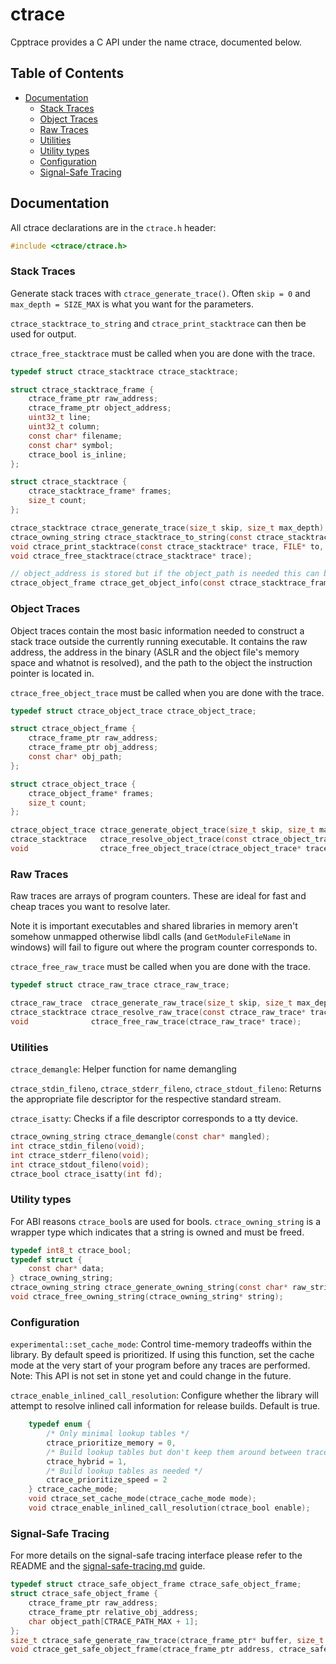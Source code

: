 # ctrace  <!-- omit in toc -->

Cpptrace provides a C API under the name ctrace, documented below.

## Table of Contents  <!-- omit in toc -->

- [Documentation](#documentation)
  - [Stack Traces](#stack-traces)
  - [Object Traces](#object-traces)
  - [Raw Traces](#raw-traces)
  - [Utilities](#utilities)
  - [Utility types](#utility-types)
  - [Configuration](#configuration)
  - [Signal-Safe Tracing](#signal-safe-tracing)

## Documentation

All ctrace declarations are in the `ctrace.h` header:

```c
#include <ctrace/ctrace.h>
```

### Stack Traces

Generate stack traces with `ctrace_generate_trace()`. Often `skip = 0` and `max_depth = SIZE_MAX` is what you want for
the parameters.

`ctrace_stacktrace_to_string` and `ctrace_print_stacktrace` can then be used for output.

`ctrace_free_stacktrace` must be called when you are done with the trace.

```c
typedef struct ctrace_stacktrace ctrace_stacktrace;

struct ctrace_stacktrace_frame {
    ctrace_frame_ptr raw_address;
    ctrace_frame_ptr object_address;
    uint32_t line;
    uint32_t column;
    const char* filename;
    const char* symbol;
    ctrace_bool is_inline;
};

struct ctrace_stacktrace {
    ctrace_stacktrace_frame* frames;
    size_t count;
};

ctrace_stacktrace ctrace_generate_trace(size_t skip, size_t max_depth);
ctrace_owning_string ctrace_stacktrace_to_string(const ctrace_stacktrace* trace, ctrace_bool use_color);
void ctrace_print_stacktrace(const ctrace_stacktrace* trace, FILE* to, ctrace_bool use_color);
void ctrace_free_stacktrace(ctrace_stacktrace* trace);

// object_address is stored but if the object_path is needed this can be used
ctrace_object_frame ctrace_get_object_info(const ctrace_stacktrace_frame* frame);
```

### Object Traces

Object traces contain the most basic information needed to construct a stack trace outside the currently running
executable. It contains the raw address, the address in the binary (ASLR and the object file's memory space and whatnot
is resolved), and the path to the object the instruction pointer is located in.

`ctrace_free_object_trace` must be called when you are done with the trace.

```c
typedef struct ctrace_object_trace ctrace_object_trace;

struct ctrace_object_frame {
    ctrace_frame_ptr raw_address;
    ctrace_frame_ptr obj_address;
    const char* obj_path;
};

struct ctrace_object_trace {
    ctrace_object_frame* frames;
    size_t count;
};

ctrace_object_trace ctrace_generate_object_trace(size_t skip, size_t max_depth);
ctrace_stacktrace   ctrace_resolve_object_trace(const ctrace_object_trace* trace);
void                ctrace_free_object_trace(ctrace_object_trace* trace);
```

### Raw Traces

Raw traces are arrays of program counters. These are ideal for fast and cheap traces you want to resolve later.

Note it is important executables and shared libraries in memory aren't somehow unmapped otherwise libdl calls (and
`GetModuleFileName` in windows) will fail to figure out where the program counter corresponds to.

`ctrace_free_raw_trace` must be called when you are done with the trace.

```c
typedef struct ctrace_raw_trace ctrace_raw_trace;

ctrace_raw_trace  ctrace_generate_raw_trace(size_t skip, size_t max_depth);
ctrace_stacktrace ctrace_resolve_raw_trace(const ctrace_raw_trace* trace);
void              ctrace_free_raw_trace(ctrace_raw_trace* trace);
```

### Utilities

`ctrace_demangle`: Helper function for name demangling

`ctrace_stdin_fileno`, `ctrace_stderr_fileno`, `ctrace_stdout_fileno`: Returns the appropriate file descriptor for the
respective standard stream.

`ctrace_isatty`: Checks if a file descriptor corresponds to a tty device.

```c
ctrace_owning_string ctrace_demangle(const char* mangled);
int ctrace_stdin_fileno(void);
int ctrace_stderr_fileno(void);
int ctrace_stdout_fileno(void);
ctrace_bool ctrace_isatty(int fd);
```

### Utility types

For ABI reasons `ctrace_bool`s are used for bools. `ctrace_owning_string` is a wrapper type which indicates that a
string is owned and must be freed.

```c
typedef int8_t ctrace_bool;
typedef struct {
    const char* data;
} ctrace_owning_string;
ctrace_owning_string ctrace_generate_owning_string(const char* raw_string);
void ctrace_free_owning_string(ctrace_owning_string* string);
```

### Configuration

`experimental::set_cache_mode`: Control time-memory tradeoffs within the library. By default speed is prioritized. If
using this function, set the cache mode at the very start of your program before any traces are performed. Note: This
API is not set in stone yet and could change in the future.

`ctrace_enable_inlined_call_resolution`: Configure whether the library will attempt to resolve inlined call information for
release builds. Default is true.

```c
    typedef enum {
        /* Only minimal lookup tables */
        ctrace_prioritize_memory = 0,
        /* Build lookup tables but don't keep them around between trace calls */
        ctrace_hybrid = 1,
        /* Build lookup tables as needed */
        ctrace_prioritize_speed = 2
    } ctrace_cache_mode;
    void ctrace_set_cache_mode(ctrace_cache_mode mode);
    void ctrace_enable_inlined_call_resolution(ctrace_bool enable);
```

### Signal-Safe Tracing

For more details on the signal-safe tracing interface please refer to the README and the
[signal-safe-tracing.md](signal-safe-tracing.md) guide.

```c
typedef struct ctrace_safe_object_frame ctrace_safe_object_frame;
struct ctrace_safe_object_frame {
    ctrace_frame_ptr raw_address;
    ctrace_frame_ptr relative_obj_address;
    char object_path[CTRACE_PATH_MAX + 1];
};
size_t ctrace_safe_generate_raw_trace(ctrace_frame_ptr* buffer, size_t size, size_t skip, size_t max_depth);
void ctrace_get_safe_object_frame(ctrace_frame_ptr address, ctrace_safe_object_frame* out);
```
